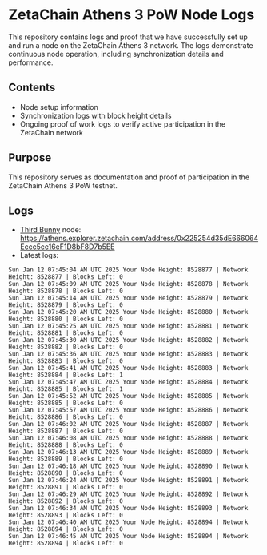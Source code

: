 # ZetaChain Athens 3 PoW Node Logs
This repository contains logs and proof that we have successfully set up and run a node on the ZetaChain Athens 3 network. The logs demonstrate continuous node operation, including synchronization details and performance.

## Contents
- Node setup information
- Synchronization logs with block height details
- Ongoing proof of work logs to verify active participation in the ZetaChain network

## Purpose
This repository serves as documentation and proof of participation in the ZetaChain Athens 3 PoW testnet.

## Logs

- [Third Bunny](https://thirdbunny.xyz/) node: https://athens.explorer.zetachain.com/address/0x225254d35dE666064Eccc5ce16eF1D8bF8D7b5EE
- Latest logs:
```
Sun Jan 12 07:45:04 AM UTC 2025 Your Node Height: 8528877 | Network Height: 8528877 | Blocks Left: 0
Sun Jan 12 07:45:09 AM UTC 2025 Your Node Height: 8528878 | Network Height: 8528878 | Blocks Left: 0
Sun Jan 12 07:45:14 AM UTC 2025 Your Node Height: 8528879 | Network Height: 8528879 | Blocks Left: 0
Sun Jan 12 07:45:20 AM UTC 2025 Your Node Height: 8528880 | Network Height: 8528880 | Blocks Left: 0
Sun Jan 12 07:45:25 AM UTC 2025 Your Node Height: 8528881 | Network Height: 8528881 | Blocks Left: 0
Sun Jan 12 07:45:30 AM UTC 2025 Your Node Height: 8528882 | Network Height: 8528882 | Blocks Left: 0
Sun Jan 12 07:45:36 AM UTC 2025 Your Node Height: 8528883 | Network Height: 8528883 | Blocks Left: 0
Sun Jan 12 07:45:41 AM UTC 2025 Your Node Height: 8528883 | Network Height: 8528884 | Blocks Left: 1
Sun Jan 12 07:45:47 AM UTC 2025 Your Node Height: 8528884 | Network Height: 8528885 | Blocks Left: 1
Sun Jan 12 07:45:52 AM UTC 2025 Your Node Height: 8528885 | Network Height: 8528885 | Blocks Left: 0
Sun Jan 12 07:45:57 AM UTC 2025 Your Node Height: 8528886 | Network Height: 8528886 | Blocks Left: 0
Sun Jan 12 07:46:02 AM UTC 2025 Your Node Height: 8528887 | Network Height: 8528887 | Blocks Left: 0
Sun Jan 12 07:46:08 AM UTC 2025 Your Node Height: 8528888 | Network Height: 8528888 | Blocks Left: 0
Sun Jan 12 07:46:13 AM UTC 2025 Your Node Height: 8528889 | Network Height: 8528889 | Blocks Left: 0
Sun Jan 12 07:46:18 AM UTC 2025 Your Node Height: 8528890 | Network Height: 8528890 | Blocks Left: 0
Sun Jan 12 07:46:24 AM UTC 2025 Your Node Height: 8528891 | Network Height: 8528891 | Blocks Left: 0
Sun Jan 12 07:46:29 AM UTC 2025 Your Node Height: 8528892 | Network Height: 8528892 | Blocks Left: 0
Sun Jan 12 07:46:34 AM UTC 2025 Your Node Height: 8528893 | Network Height: 8528893 | Blocks Left: 0
Sun Jan 12 07:46:40 AM UTC 2025 Your Node Height: 8528894 | Network Height: 8528894 | Blocks Left: 0
Sun Jan 12 07:46:45 AM UTC 2025 Your Node Height: 8528894 | Network Height: 8528894 | Blocks Left: 0
```
